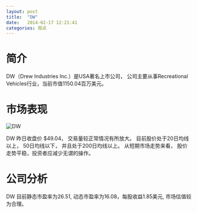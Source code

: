 ```yaml
---
layout: post
title:  "DW"
date:   2014-02-17 12:21:41
categories: 观点
---
```


# 简介
DW（Drew Industries Inc.）是USA著名上市公司，
公司主要从事Recreational Vehicles行业，当前市值1150.04百万美元。

# 市场表现

![DW](http://finviz.com/chart.ashx?t=DW&ty=c&ta=1&p=d&s=l)

DW 昨日收盘价 $49.04，
交易量较正常情况有所放大。
目前股价处于20日均线以上，
50日均线以下，
并且处于200日均线以上。
从短期市场走势来看，
股价走势平稳，投资者应减少无谓的操作。

# 公司分析
DW 目前静态市盈率为26.51, 动态市盈率为16.08，每股收益1.85美元,
市场估值较为合理。
